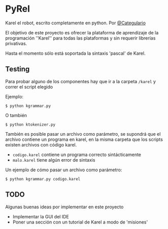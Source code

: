PyRel
=====

Karel el robot, escrito completamente en python. Por [@Categulario](https://twitter.com/categulario)

El objetivo de este proyecto es ofrecer la plataforma de aprendizaje de la programación ''Karel'' para todas las plataformas y sin requerir librerías privativas.

Hasta el momento sólo está soportada la sintaxis 'pascal' de Karel.

Testing
-------

Para probar alguno de los componentes hay que ir a la carpeta `/karel` y correr el script elegido

Ejemplo:

`$ python kgrammar.py`

O también

`$ python ktokenizer.py`

También es posible pasar un archivo como parámetro, se supondrá que el archivo contiene un programa en karel, en la misma carpeta que los scripts existen archivos con código karel.

* `codigo.karel` contiene un programa correcto sintácticamente
* `malo.karel` tiene algún error de sintaxis

Un ejemplo de cómo pasar un archivo como parámetro:

`$ python kgrammar.py codigo.karel`

TODO
----

Algunas buenas ideas por implementar en este proyecto

* Implementar la GUI del IDE
* Poner una sección con un tutorial de Karel a modo de 'misiones'
